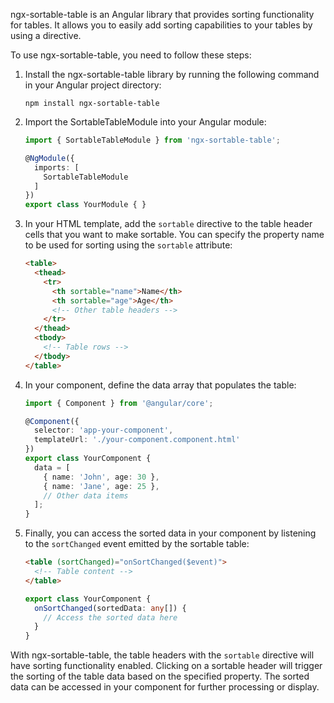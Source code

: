 ngx-sortable-table is an Angular library that provides sorting functionality for tables. It allows you to easily add sorting capabilities to your tables by using a directive.

To use ngx-sortable-table, you need to follow these steps:

1. Install the ngx-sortable-table library by running the following command in your Angular project directory:

   ```
   npm install ngx-sortable-table
   ```

2. Import the SortableTableModule into your Angular module:

   ```typescript
   import { SortableTableModule } from 'ngx-sortable-table';

   @NgModule({
     imports: [
       SortableTableModule
     ]
   })
   export class YourModule { }
   ```

3. In your HTML template, add the `sortable` directive to the table header cells that you want to make sortable. You can specify the property name to be used for sorting using the `sortable` attribute:

   ```html
   <table>
     <thead>
       <tr>
         <th sortable="name">Name</th>
         <th sortable="age">Age</th>
         <!-- Other table headers -->
       </tr>
     </thead>
     <tbody>
       <!-- Table rows -->
     </tbody>
   </table>
   ```

4. In your component, define the data array that populates the table:

   ```typescript
   import { Component } from '@angular/core';

   @Component({
     selector: 'app-your-component',
     templateUrl: './your-component.component.html'
   })
   export class YourComponent {
     data = [
       { name: 'John', age: 30 },
       { name: 'Jane', age: 25 },
       // Other data items
     ];
   }
   ```

5. Finally, you can access the sorted data in your component by listening to the `sortChanged` event emitted by the sortable table:

   ```html
   <table (sortChanged)="onSortChanged($event)">
     <!-- Table content -->
   </table>
   ```

   ```typescript
   export class YourComponent {
     onSortChanged(sortedData: any[]) {
       // Access the sorted data here
     }
   }
   ```

With ngx-sortable-table, the table headers with the `sortable` directive will have sorting functionality enabled. Clicking on a sortable header will trigger the sorting of the table data based on the specified property. The sorted data can be accessed in your component for further processing or display.
